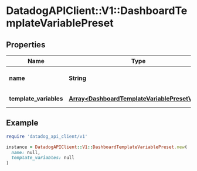 # DatadogAPIClient::V1::DashboardTemplateVariablePreset

## Properties

| Name | Type | Description | Notes |
| ---- | ---- | ----------- | ----- |
| **name** | **String** | The name of the variable. | [optional] |
| **template_variables** | [**Array&lt;DashboardTemplateVariablePresetValue&gt;**](DashboardTemplateVariablePresetValue.md) | List of variables. | [optional] |

## Example

```ruby
require 'datadog_api_client/v1'

instance = DatadogAPIClient::V1::DashboardTemplateVariablePreset.new(
  name: null,
  template_variables: null
)
```

